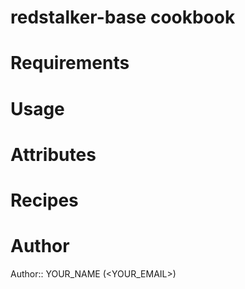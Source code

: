 # redstalker-base cookbook

# Requirements

# Usage

# Attributes

# Recipes

# Author

Author:: YOUR_NAME (<YOUR_EMAIL>)
